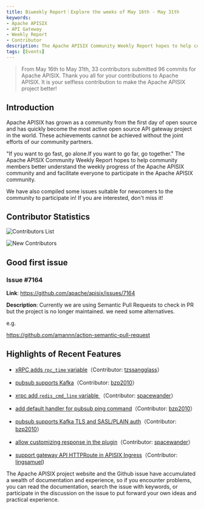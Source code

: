 ```yaml
---
title: Biweekly Report｜Explore the weeks of May 16th - May 31th
keywords:
- Apache APISIX
- API Gateway
- Weekly Report
- Contributor
description: The Apache APISIX Community Weekly Report hopes to help community members better understand the weekly progress of the Apache APISIX community and and facilitate everyone to participate in the Apache APISIX community.
tags: [Events]
---
```


> From May 16th to May 31th, 33 contributors submitted 96 commits for Apache APISIX. Thank you all for your contributions to Apache APISIX. It is your selfless contribution to make the Apache APISIX project better!

<!--truncate-->

## Introduction

Apache APISIX has grown as a community from the first day of open source and has quickly become the most active open source API gateway project in the world. These achievements cannot be achieved without the joint efforts of our community partners.

"If you want to go fast, go alone.If you want to go far, go together." The Apache APISIX Community Weekly Report hopes to help community members better understand the weekly progress of the Apache APISIX community and and facilitate everyone to participate in the Apache APISIX community.

We have also compiled some issues suitable for newcomers to the community to participate in! If you are interested, don't miss it!

## Contributor Statistics

![Contributors List](https://s1.ax1x.com/2022/06/07/XBLhLj.jpg)

![New Contributors](https://s1.ax1x.com/2022/06/07/XBL5es.png)

## Good first issue

### Issue #7164

**Link**: https://github.com/apache/apisix/issues/7164

**Description**: Currently we are using Semantic Pull Requests to check in PR but the project is no longer maintained. we need some alternatives.

e.g.

https://github.com/amannn/action-semantic-pull-request

## Highlights of Recent Features

- [xRPC adds `rpc_time` variable](https://github.com/apache/apisix/pull/7040)（Contributor: [tzssangglass](https://github.com/tzssangglass)）

- [pubsub supports Kafka](https://github.com/apache/apisix/pull/7032)（Contributor: [bzp2010](https://github.com/bzp2010)）

- [xrpc add `redis_cmd_line` variable ](https://github.com/apache/apisix/pull/6959)（Contributor: [spacewander](https://github.com/spacewander)）

- [add default handler for pubsub ping command](https://github.com/apache/apisix/pull/7058)（Contributor: [bzp2010](https://github.com/bzp2010)）

- [pubsub supports Kafka TLS and SASL/PLAIN auth](https://github.com/apache/apisix/pull/7046)（Contributor: [bzp2010](https://github.com/bzp2010)）

- [allow customizing response in the plugin](https://github.com/apache/apisix/pull/7128)（Contributor: [spacewander](https://github.com/spacewander)）

- [support gateway API HTTPRoute in APISIX Ingress](https://github.com/apache/apisix-ingress-controller/pull/1037)（Contributor: [lingsamuel](https://github.com/lingsamuel))

The Apache APISIX project website and the Github issue have accumulated a wealth of documentation and experience, so if you encounter problems, you can read the documentation, search the issue with keywords, or participate in the discussion on the issue to put forward your own ideas and practical experience.
